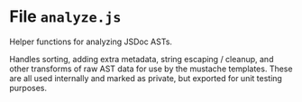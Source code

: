 # File `analyze.js`






 





Helper functions for analyzing JSDoc ASTs.

Handles sorting, adding extra metadata, string escaping / cleanup, and other
transforms of raw AST data for use by the mustache templates. These are all
used internally and marked as private, but exported for unit testing
purposes.



